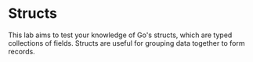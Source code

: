 # Structs

This lab aims to test your knowledge of Go's structs, which are typed collections of fields. Structs are useful for grouping data together to form records.
